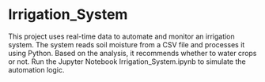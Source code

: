 # Irrigation_System




This project uses real-time data to automate and monitor an irrigation system.
The system reads soil moisture from a CSV file and processes it using Python.
Based on the analysis, it recommends whether to water crops or not.
Run the Jupyter Notebook Irrigation_System.ipynb to simulate the automation logic.
